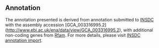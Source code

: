
Annotation
----------

The annotation presented is derived from annotation submitted to
[INSDC](http://www.insdc.org) with the assembly accession [GCA\_003316995.2]
(http://www.ebi.ac.uk/ena/data/view/GCA_003316995.2),
with additional non-coding genes from
[Rfam](http://rfam.xfam.org/). For more details, please visit [INSDC
annotation import](http://ensemblgenomes.org/info/data/insdc_annotation).
